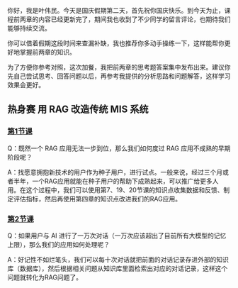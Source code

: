 你好，我是叶伟民。今天是国庆假期第二天，首先祝你国庆快乐。到今天为止，课程前两章的内容已经更新完了，期间我也收到了不少同学的留言评论，也期待我们能够持续交流。

你可以借着假期这段时间来查漏补缺，我也推荐你多动手操练一下，这样能帮你更好地掌握前两章的知识。

为了方便你参考对照，这次加餐，我把前两章的思考题答案集中发布出来。建议你先自己尝试思考、回答问题以后，再参考我提供的分析思路和问题解答，这样学习效果会更好。

## 热身赛 用 RAG 改造传统 MIS 系统

### [第1节课](https://time.geekbang.org/column/article/806091)

Q：既然一个 RAG 应用无法一步到位，那么我们如何度过 RAG 应用不成熟的早期阶段呢？

A：找愿意拥抱新技术的用户作为种子用户，进行试点。一般来说，经过三个月或者半年，一个RAG应用就能在种子用户的帮助下成熟起来，可以推广给更多人用。在这个过程中，我们可以使用第7、19、20节课的知识点收集数据和反馈、制定评估指标，然后再使用第四章的知识点改进我们的RAG应用。

### [第2节课](https://time.geekbang.org/column/article/806130)

Q：如果用户与 AI 进行了一万次对话（一万次应该超出了目前所有大模型的记忆上限），那么我们的应用如何处理呢？

A：好记性不如烂笔头，我们可以每十次对话就把前面的对话记录存进外部的知识库（数据库），然后根据相关问题从知识库里面检索出对应的对话记录，这样这个问题就转化为RAG问题了。